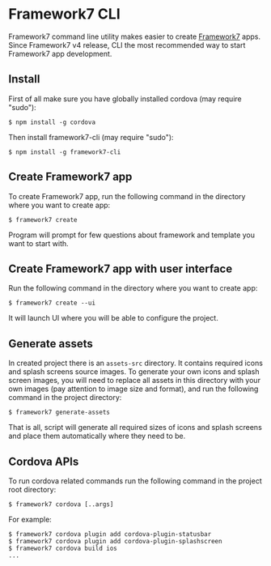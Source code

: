 # Framework7 CLI

Framework7 command line utility makes easier to create [Framework7](http://framework7.io) apps. Since Framework7 v4 release, CLI the most recommended way to start Framework7 app development.

## Install

First of all make sure you have globally installed cordova (may require "sudo"):
```
$ npm install -g cordova
```

Then install framework7-cli (may require "sudo"):
```
$ npm install -g framework7-cli
```

## Create Framework7 app

To create Framework7 app, run the following command in the directory where you want to create app:
```
$ framework7 create
```

Program will prompt for few questions about framework and template you want to start with.

## Create Framework7 app with user interface

Run the following command in the directory where you want to create app:
```
$ framework7 create --ui
```

It will launch UI where you will be able to configure the project.

## Generate assets

In created project there is an `assets-src` directory. It contains required icons and splash screens source images. To generate your own icons and splash screen images, you will need to replace all assets in this directory with your own images (pay attention to image size and format), and run the following command in the project directory:
```
$ framework7 generate-assets
```

That is all, script will generate all required sizes of icons and splash screens and place them automatically where they need to be.

## Cordova APIs

To run cordova related commands run the following command in the project root directory:
```
$ framework7 cordova [..args]
```

For example:
```
$ framework7 cordova plugin add cordova-plugin-statusbar
$ framework7 cordova plugin add cordova-plugin-splashscreen
$ framework7 cordova build ios
...
```